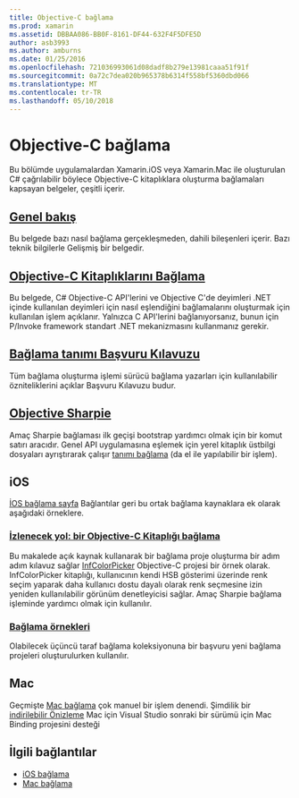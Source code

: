 ```yaml
---
title: Objective-C bağlama
ms.prod: xamarin
ms.assetid: DBBAA086-BB0F-8161-DF44-632F4F5DFE5D
author: asb3993
ms.author: amburns
ms.date: 01/25/2016
ms.openlocfilehash: 721036993061d08dadf8b279e13981caaa51f91f
ms.sourcegitcommit: 0a72c7dea020b965378b6314f558bf5360dbd066
ms.translationtype: MT
ms.contentlocale: tr-TR
ms.lasthandoff: 05/10/2018
---
```

# <a name="binding-objective-c"></a>Objective-C bağlama

Bu bölümde uygulamalardan Xamarin.iOS veya Xamarin.Mac ile oluşturulan C# çağrılabilir böylece Objective-C kitaplıklara oluşturma bağlamaları kapsayan belgeler, çeşitli içerir.

##  <a name="overviewcross-platformmaciosbindingoverviewmd"></a>[Genel bakış](~/cross-platform/macios/binding/overview.md)

Bu belgede bazı nasıl bağlama gerçekleşmeden, dahili bileşenleri içerir. Bazı teknik bilgilerle Gelişmiş bir belgedir.

##  <a name="binding-objective-c-librariescross-platformmaciosbindingobjective-c-librariesmd"></a>[Objective-C Kitaplıklarını Bağlama](~/cross-platform/macios/binding/objective-c-libraries.md)

Bu belgede, C# Objective-C API'lerini ve Objective C'de deyimleri .NET içinde kullanılan deyimleri için nasıl eşlendiğini bağlamalarını oluşturmak için kullanılan işlem açıklanır.
Yalnızca C API'lerini bağlanıyorsanız, bunun için P/Invoke framework standart .NET mekanizmasını kullanmanız gerekir.

##  <a name="binding-definition-reference-guidecross-platformmaciosbindingbinding-types-referencemd"></a>[Bağlama tanımı Başvuru Kılavuzu](~/cross-platform/macios/binding/binding-types-reference.md)

Tüm bağlama oluşturma işlemi sürücü bağlama yazarları için kullanılabilir özniteliklerini açıklar Başvuru Kılavuzu budur.


## <a name="objective-sharpiecross-platformmaciosbindingobjective-sharpieindexmd"></a>[Objective Sharpie](~/cross-platform/macios/binding/objective-sharpie/index.md)

Amaç Sharpie bağlaması ilk geçişi bootstrap yardımcı olmak için bir komut satırı aracıdır. Genel API uygulamasına eşlemek için yerel kitaplık üstbilgi dosyaları ayrıştırarak çalışır [tanımı bağlama](~/cross-platform/macios/binding/objective-c-libraries.md) (da el ile yapılabilir bir işlem).

## <a name="ios"></a>iOS

[İOS bağlama sayfa](~/ios/platform/binding-objective-c/index.md) Bağlantılar geri bu ortak bağlama kaynaklara ek olarak aşağıdaki örneklere.

### <a name="walkthrough-binding-an-objective-c-libraryiosplatformbinding-objective-cwalkthroughmd"></a>[İzlenecek yol: bir Objective-C Kitaplığı bağlama](~/ios/platform/binding-objective-c/walkthrough.md)

Bu makalede açık kaynak kullanarak bir bağlama proje oluşturma bir adım adım kılavuz sağlar [InfColorPicker](https://github.com/InfinitApps/InfColorPicker) Objective-C projesi bir örnek olarak. InfColorPicker kitaplığı, kullanıcının kendi HSB gösterimi üzerinde renk seçim yaparak daha kullanıcı dostu dayalı olarak renk seçmesine izin yeniden kullanılabilir görünüm denetleyicisi sağlar. Amaç Sharpie bağlama işleminde yardımcı olmak için kullanılır.

### <a name="binding-sampleshttpsgithubcommonomonotouch-bindings"></a>[Bağlama örnekleri](https://github.com/mono/monotouch-bindings)

Olabilecek üçüncü taraf bağlama koleksiyonuna bir başvuru yeni bağlama projeleri oluşturulurken kullanılır.

## <a name="mac"></a>Mac

Geçmişte [Mac bağlama](~/mac/platform/binding.md) çok manuel bir işlem denendi. Şimdilik bir [indirilebilir Önizleme](https://forums.xamarin.com/discussion/59760/xamarin-mac-binding-project-preview) Mac için Visual Studio sonraki bir sürümü için Mac Binding projesini desteği



## <a name="related-links"></a>İlgili bağlantılar

- [iOS bağlama](~/ios/platform/binding-objective-c/index.md)
- [Mac bağlama](~/mac/platform/binding.md)

